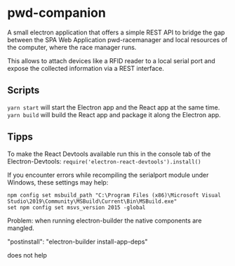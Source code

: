 # pwd-companion

A small electron application that offers a simple REST API to bridge the 
gap between the SPA Web Application pwd-racemanager and local resources
of the computer, where the race manager runs.

This allows to attach devices like a RFID reader to a local serial port
and expose the collected information via a REST interface.

## Scripts
```yarn start``` will start the Electron app and the React app at the same time.  
```yarn build``` will build the React app and package it along the Electron app.

## Tipps
To make the React Devtools available run this in the console tab of the
Electron-Devtools: `require('electron-react-devtools').install()`

If you encounter errors while recompiling the serialport module under Windows,
these settings may help:

```
npm config set msbuild_path "C:\Program Files (x86)\Microsoft Visual Studio\2019\Community\MSBuild\Current\Bin\MSBuild.exe"
set npm config set msvs_version 2015 -global
```

Problem: when running electron-builder the native components are mangled.

"postinstall": "electron-builder install-app-deps"

does not help
